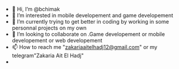 - 👋 Hi, I’m @bchimak
- 👀 I’m interested in mobile developement and game developement
- 🌱 I’m currently trying to get better in coding by working in some personnal projects on my own
- 💞️ I’m looking to collaborate on .Game developement or mobile developement or web developement
- 📫 How to reach me "zakariaaitelhadj12@gmail.com" or my telegram"Zakaria Ait El Hadj"
- 

<!---
bchimak/bchimak is a ✨ special ✨ repository because its `README.md` (this file) appears on your GitHub profile.
You can click the Preview link to take a look at your changes.
--->
